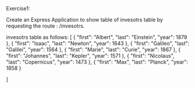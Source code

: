 Exercise1: 

Create an Express Application to show table of invesotrs table by requesting the route : /invesotrs. 

invesotrs table as follows:
[
  {
    "first": "Albert",
    "last": "Einstein",
    "year": 1879
  },
  {
    "first": "Isaac",
    "last": "Newton",
    "year": 1643
  },
  {
    "first": "Galileo",
    "last": "Galilei",
    "year": 1564
  },
  {
    "first": "Marie",
    "last": "Curie",
    "year": 1867
  },
  {
    "first": "Johannes",
    "last": "Kepler",
    "year": 1571
  },
  {
    "first": "Nicolaus",
    "last": "Copernicus",
    "year": 1473
  },
  {
    "first": "Max",
    "last": "Planck",
    "year": 1858
  }
  
]